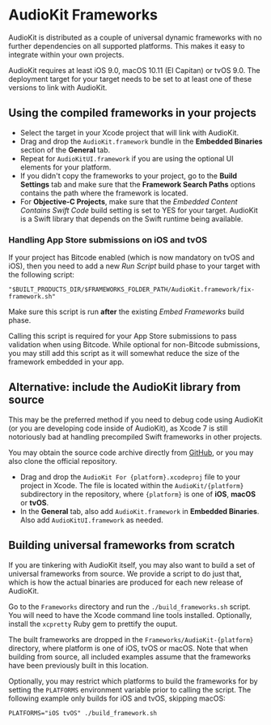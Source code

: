 # AudioKit Frameworks

AudioKit is distributed as a couple of universal dynamic frameworks with no further dependencies on all supported platforms. This makes it easy to integrate within your own projects.

AudioKit requires at least iOS 9.0, macOS 10.11 (El Capitan) or tvOS 9.0. The deployment target for your target needs to be set to at least one of these versions to link with AudioKit.

## Using the compiled frameworks in your projects

* Select the target in your Xcode project that will link with AudioKit.
* Drag and drop the `AudioKit.framework` bundle in the **Embedded Binaries** section of the **General** tab.
* Repeat for `AudioKitUI.framework` if you are using the optional UI elements for your platform.
* If you didn't copy the frameworks to your project, go to the **Build Settings** tab and make sure that the **Framework Search Paths** options contains the path where the framework is located.
* For **Objective-C Projects**, make sure that the *Embedded Content Contains Swift Code* build setting is set to YES for your target. AudioKit is a Swift library that depends on the Swift runtime being available.

### Handling App Store submissions on iOS and tvOS

If your project has Bitcode enabled (which is now mandatory on tvOS and iOS), then you need to add a new *Run Script* build phase to your target with the following script:

`"$BUILT_PRODUCTS_DIR/$FRAMEWORKS_FOLDER_PATH/AudioKit.framework/fix-framework.sh"`

Make sure this script is run **after** the existing *Embed Frameworks* build phase.

Calling this script is required for your App Store submissions to pass validation when using Bitcode. While optional for non-Bitcode submissions, you may still add this script as it will somewhat reduce the size of the framework embedded in your app.


## Alternative: include the AudioKit library from source

This may be the preferred method if you need to debug code using AudioKit (or you are developing code inside of AudioKit), as Xcode 7 is still notoriously bad at handling precompiled Swift frameworks in other projects.

You may obtain the source code archive directly from [GitHub](https://github.com/AudioKit/AudioKit), or you may also clone the official repository.

* Drag and drop the `AudioKit For {platform}.xcodeproj` file to your project in Xcode. The file is located within the `AudioKit/{platform}` subdirectory in the repository, where `{platform}` is one of **iOS**, **macOS** or **tvOS**.
* In the **General** tab, also add `AudioKit.framework` in **Embedded Binaries**. Also add `AudioKitUI.framework` as needed.


## Building universal frameworks from scratch

If you are tinkering with AudioKit itself, you may also want to build a set of universal frameworks from source. We provide a script to do just that, which is how the actual binaries are produced for each new release of AudioKit.

Go to the `Frameworks` directory and run the `./build_frameworks.sh` script. You will need to have the Xcode command line tools installed. Optionally, install the `xcpretty` Ruby gem to prettify the ouput.

The built frameworks are dropped in the `Frameworks/AudioKit-{platform}` directory, where platform is one of iOS, tvOS or macOS. Note that when building from source, all included examples assume that the frameworks have been previously built in this location.

Optionally, you may restrict which platforms to build the frameworks for by setting the `PLATFORMS` environment variable prior to calling the script. The following example only builds for iOS and tvOS, skipping macOS:

`PLATFORMS="iOS tvOS" ./build_framework.sh`

